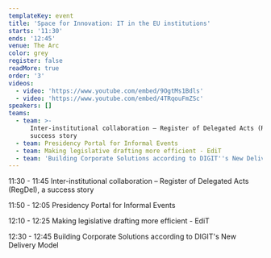 ```yaml
---
templateKey: event
title: 'Space for Innovation: IT in the EU institutions'
starts: '11:30'
ends: '12:45'
venue: The Arc
color: grey
register: false
readMore: true
order: '3'
videos:
  - video: 'https://www.youtube.com/embed/9OgtMs1Bdls'
  - video: 'https://www.youtube.com/embed/4TRqouFmZSc'
speakers: []
teams:
  - team: >-
      Inter-institutional collaboration – Register of Delegated Acts (RegDel), a
      success story
  - team: Presidency Portal for Informal Events
  - team: Making legislative drafting more efficient - EdiT
  - team: 'Building Corporate Solutions according to DIGIT''s New Delivery Model '
---
```


11:30 - 11:45 Inter-institutional collaboration – Register of Delegated Acts (RegDel), a success story

11:50 - 12:05 Presidency Portal for Informal Events

12:10 - 12:25 Making legislative drafting more efficient - EdiT

12:30 - 12:45 Building Corporate Solutions according to DIGIT's New Delivery Model

